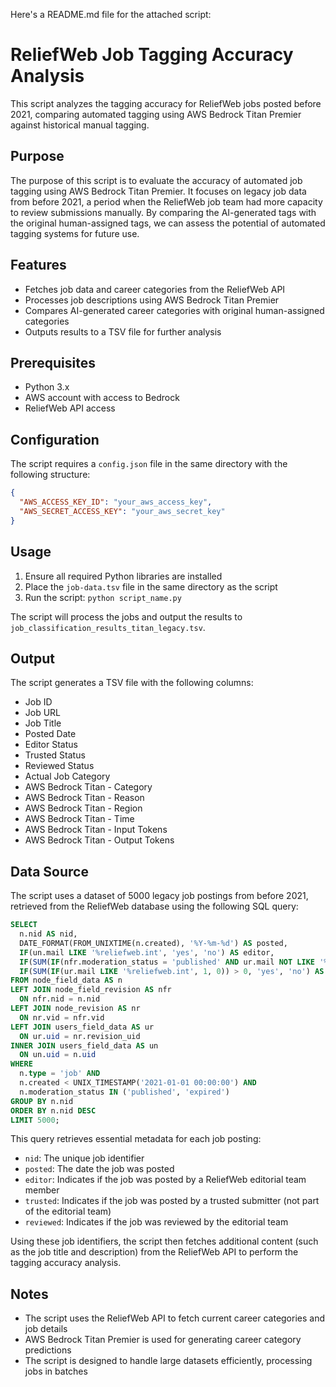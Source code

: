Here's a README.md file for the attached script:

# ReliefWeb Job Tagging Accuracy Analysis

This script analyzes the tagging accuracy for ReliefWeb jobs posted before 2021, comparing automated tagging using AWS Bedrock Titan Premier against historical manual tagging.

## Purpose

The purpose of this script is to evaluate the accuracy of automated job tagging using AWS Bedrock Titan Premier. It focuses on legacy job data from before 2021, a period when the ReliefWeb job team had more capacity to review submissions manually. By comparing the AI-generated tags with the original human-assigned tags, we can assess the potential of automated tagging systems for future use.

## Features

- Fetches job data and career categories from the ReliefWeb API
- Processes job descriptions using AWS Bedrock Titan Premier
- Compares AI-generated career categories with original human-assigned categories
- Outputs results to a TSV file for further analysis

## Prerequisites

- Python 3.x
- AWS account with access to Bedrock
- ReliefWeb API access

## Configuration

The script requires a `config.json` file in the same directory with the following structure:

```json
{
  "AWS_ACCESS_KEY_ID": "your_aws_access_key",
  "AWS_SECRET_ACCESS_KEY": "your_aws_secret_key"
}
```

## Usage

1. Ensure all required Python libraries are installed
2. Place the `job-data.tsv` file in the same directory as the script
3. Run the script: `python script_name.py`

The script will process the jobs and output the results to `job_classification_results_titan_legacy.tsv`.

## Output

The script generates a TSV file with the following columns:

- Job ID
- Job URL
- Job Title
- Posted Date
- Editor Status
- Trusted Status
- Reviewed Status
- Actual Job Category
- AWS Bedrock Titan - Category
- AWS Bedrock Titan - Reason
- AWS Bedrock Titan - Region
- AWS Bedrock Titan - Time
- AWS Bedrock Titan - Input Tokens
- AWS Bedrock Titan - Output Tokens

## Data Source

The script uses a dataset of 5000 legacy job postings from before 2021, retrieved from the ReliefWeb database using the following SQL query:

```sql
SELECT
  n.nid AS nid,
  DATE_FORMAT(FROM_UNIXTIME(n.created), '%Y-%m-%d') AS posted,
  IF(un.mail LIKE '%reliefweb.int', 'yes', 'no') AS editor,
  IF(SUM(IF(nfr.moderation_status = 'published' AND ur.mail NOT LIKE '%reliefweb.int', 1, 0)) > 0, 'yes', 'no') AS trusted,
  IF(SUM(IF(ur.mail LIKE '%reliefweb.int', 1, 0)) > 0, 'yes', 'no') AS reviewed
FROM node_field_data AS n
LEFT JOIN node_field_revision AS nfr
  ON nfr.nid = n.nid
LEFT JOIN node_revision AS nr
  ON nr.vid = nfr.vid
LEFT JOIN users_field_data AS ur
  ON ur.uid = nr.revision_uid
INNER JOIN users_field_data AS un
  ON un.uid = n.uid
WHERE
  n.type = 'job' AND
  n.created < UNIX_TIMESTAMP('2021-01-01 00:00:00') AND
  n.moderation_status IN ('published', 'expired')
GROUP BY n.nid
ORDER BY n.nid DESC
LIMIT 5000;
```

This query retrieves essential metadata for each job posting:

- `nid`: The unique job identifier
- `posted`: The date the job was posted
- `editor`: Indicates if the job was posted by a ReliefWeb editorial team member
- `trusted`: Indicates if the job was posted by a trusted submitter (not part of the editorial team)
- `reviewed`: Indicates if the job was reviewed by the editorial team

Using these job identifiers, the script then fetches additional content (such as the job title and description) from the ReliefWeb API to perform the tagging accuracy analysis.

## Notes

- The script uses the ReliefWeb API to fetch current career categories and job details
- AWS Bedrock Titan Premier is used for generating career category predictions
- The script is designed to handle large datasets efficiently, processing jobs in batches
